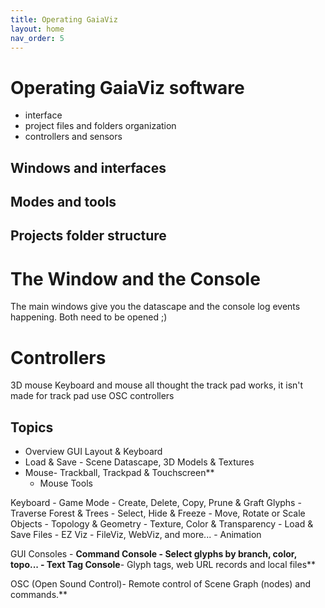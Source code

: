 ```yaml
---
title: Operating GaiaViz
layout: home
nav_order: 5
---
```


# Operating GaiaViz software

- interface
- project files and folders organization
- controllers and sensors
## Windows and interfaces

## Modes and tools

## Projects folder structure
# The Window and the Console

The main windows give you the datascape and the console log events happening.
Both need to be opened ;)


# Controllers

3D mouse
Keyboard and mouse
	all thought the track pad works, it isn't made for track pad use
OSC controllers


## Topics

- Overview GUI Layout & Keyboard
- Load & Save - Scene Datascape, 3D Models & Textures
- Mouse- Trackball, Trackpad & Touchscreen**
    - Mouse Tools

Keyboard - Game Mode
    - Create, Delete, Copy, Prune & Graft Glyphs
    - Traverse Forest & Trees
    - Select, Hide & Freeze
    - Move, Rotate or Scale Objects
    - Topology & Geometry
    - Texture, Color & Transparency
    - Load & Save Files
    - EZ Viz - FileViz, WebViz, and more...
    - Animation
 
 GUI Consoles
    - **Command Console **- Select glyphs by branch, color, topo...**
    - **Text Tag Console****- Glyph tags, web URL records and local files**

OSC (Open Sound Control)- Remote control of Scene Graph (nodes) and commands.**

